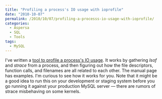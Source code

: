 ```yaml
---
title: "Profiling a process's IO usage with ioprofile"
date: "2010-10-07"
permalink: /2010/10/07/profiling-a-processs-io-usage-with-ioprofile/
categories:
  - Aspersa
  - SQL
  - Tools
tags:
  - MySQL
---
```

I've written a [tool to profile a process's IO usage][1]. It works by gathering *lsof* and *strace* from a process, and then figuring out how the file descriptors, function calls, and filenames are all related to each other. The manual page has examples. I'm curious to see how it works for you. Note that it might be a good idea to run this on your development or staging system before you go running it against your production MySQL server &#8212; there are rumors of strace misbehaving on some kernels.

 [1]: http://aspersa.googlecode.com/svn/html/ioprofile.html
